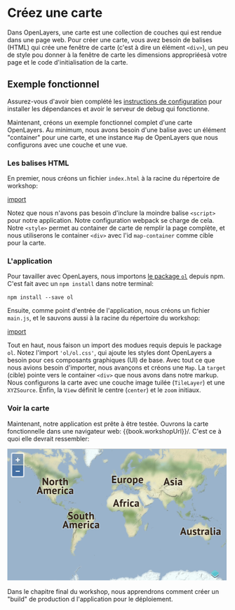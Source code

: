# Créez une carte

Dans OpenLayers, une carte est une collection de couches qui est rendue dans une page web. Pour créer une carte, vous avez besoin de balises (HTML) qui crée une fenêtre de carte (c'est à dire un élément `<div>`), un peu de style pou donner à la fenêtre de carte les dimensions appropriéesà votre page et le code d'initialisation de la carte.

## Exemple fonctionnel

Assurez-vous d'avoir bien complété les [instructions de configuration](../) pour installer les dépendances et avoir le serveur de debug qui fonctionne.

Maintenant, créons un exemple fonctionnel complet d'une carte OpenLayers. Au minimum, nous avons besoin d'une balise avec un élément "container" pour une carte, et une instance `Map` de OpenLayers que nous configurons avec une couche et une vue.

### Les balises HTML

En premier, nous créons un fichier `index.html` à la racine du répertoire de workshop:

[import](../../../src/en/examples/basics/map.html)

Notez que nous n'avons pas besoin d'inclure la moindre balise `<script>` pour notre application. Notre configuration webpack se charge de cela. Notre `<style>` permet au container de carte de remplir la page complète, et nous utiliserons le container `<div>` avec l'id `map-container` comme cible pour la carte.

### L'application

Pour tavailler avec OpenLayers, nous importons [le package `ol`](https://www.npmjs.com/package/ol) depuis npm. C'est fait avec un `npm install` dans notre terminal:

    npm install --save ol

Ensuite, comme point d'entrée de l'application, nous créons un fichier `main.js`, et le sauvons aussi à la racine du répertoire du workshop:

[import](../../../src/en/examples/basics/map.js)

Tout en haut, nous faison un import des modues requis depuis le package `ol`. Notez l'import `'ol/ol.css'`, qui ajoute les styles dont OpenLayers a besoin pour ces composants graphiques (UI) de base. Avec tout ce que nous avions besoin d'importer, nous avançons et créons une `Map`. La `target` (cible) pointe vers le container `<div>` que nous avons dans notre markup. Nous configurons la carte avec une couche image tuilée (`TileLayer`) et une `XYZSource`. Enfin, la `View` définit le centre (`center`) et le `zoom` initiaux.

### Voir la carte

Maintenant, notre application est prête à être testée. Ouvrons la carte fonctionnelle dans une navigateur web: {{book.workshopUrl}}/. C'est ce à quoi elle devrait ressembler:

![Une carte du monde](map.png)

Dans le chapitre final du workshop, nous apprendrons comment créer un "build" de production d l'application pour le déploiement.
